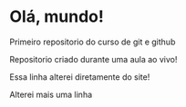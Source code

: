 # Olá, mundo!  
 Primeiro repositorio do curso de git e github

Repositorio criado durante uma aula ao vivo!


Essa linha alterei diretamente do site!

Alterei mais uma linha
